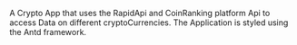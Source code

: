 A Crypto App that uses the RapidApi and CoinRanking platform Api to access Data on different cryptoCurrencies. The Application is styled using the Antd framework.
